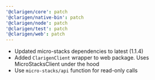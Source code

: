 ```yaml
---
'@clarigen/core': patch
'@clarigen/native-bin': patch
'@clarigen/node': patch
'@clarigen/test': patch
'@clarigen/web': patch
---
```


- Updated micro-stacks dependencies to latest (1.1.4)
- Added `ClarigenClient` wrapper to web package. Uses MicroStacksClient under the hood
- Use `micro-stacks/api` function for read-only calls
